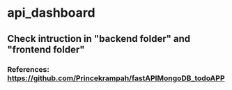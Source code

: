 # api_dashboard

## Check intruction in "backend folder" and "frontend folder"

### References: https://github.com/Princekrampah/fastAPIMongoDB_todoAPP
